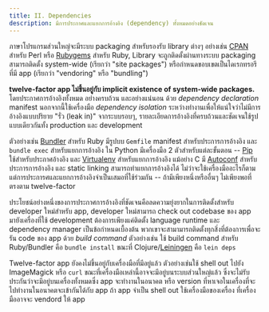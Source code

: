 ```yaml
---
title: II. Dependencies
description: มีการประกาศและแยกการอ้างอิง (dependency) ทั้งหมดอย่างชัดเจน
---
```

ภาษาโปรแกรมส่วนใหญ่จะมีระบบ packaging สำหรับรองรับ library ต่างๆ อย่างเช่น [CPAN](http://www.cpan.org/) สำหรับ Perl หรือ [Rubygems](http://rubygems.org/) สำหรับ Ruby, Library จะถูกติดตั้งผ่านทางระบบ packaging สามารถติดตั้ง system-wide (เรียกว่า "site packages") หรือกำหนดขอบเขตเป็นไดเรกทรอรีที่มี app (เรียกว่า "vendoring" หรือ "bundling")

**twelve-factor app ไม่ขึ้นอยู่กับ implicit existence of system-wide packages.** โดยประกาศการอ้างอิงทั้งหมด อย่างครบถ้วน และอย่างแน่นอน ด้วย *dependency declaration* manifest นอกจากนี้ใช้เครื่องมือ *dependency isolation* ระหว่างทำงานเพื่อให้แน่ใจว่าไม่มีการอ้างอิงแบบปริยาย "รั่ว (leak in)" จากระบบรอบๆ, รายละเอียดการอ้างอิงที่ครบถ้วนและชัดเจนใช้รูปแบบเดียวกันทั้ง production และ development

ตัวอย่างเช่น [Bundler](https://bundler.io/) สำหรับ Ruby มีรูปบบ `Gemfile` manifest สำหรับประการการอ้างอิง และ `bundle exec` สำหรับแยกการอ้างอิง ใน Python มีเครื่องมือ 2 ตัวสำหรับแต่ละขั้นตอน -- [Pip](http://www.pip-installer.org/en/latest/) ใช้สำหรับประกาศอ้างอิง และ [Virtualenv](http://www.virtualenv.org/en/latest/) สำหรับแยกการอ้างอิง แม้อย่าง C มี [Autoconf](http://www.gnu.org/s/autoconf/) สำหรับประการการอ้างอิง และ static linking สามารถทำแยกการอ้างอิงได้ ไม่ว่าจะใช้เครื่องมืออะไรก็ตามแต่การประการศและแยกการอ้างอิงจำเป็นเสมอที่ใช้ร่วมกัน -- ถ้ามีเพียงหนึ่งหรืออื่นๆ ไม่เพียงพอที่ตรงตาม twelve-factor

ประโยชน์อย่างหนึ่งของการประกาศการอ้างอิงที่ชัดเจนคือลดความยุ่งยากในการติดตั้งสำหรับ developer ใหม่สำหรับ app, developer ใหม่สามารถ check out codebase ของ app มายังเครื่องที่ใช้ development ต้องการเพียงแค่ติดตั้ง language runtime และ dependency manager เป็นข้อกำหนดเบื้องต้น พวกเขาจะสามามารถติดตั้งทุกสิ่งที่ต้องการเพื่อจะรัน code ของ app ด้วย *build command* ตัวอย่างเช่น ใช้ build command สำหรับ Ruby/Bundler คือ `bundle install` ขณะที่ Clojure/[Leiningen](https://github.com/technomancy/leiningen#readme) คือ `lein deps`

Twelve-factor app ยังคงไม่ขึ้นอยู่กับเครื่องมือที่มีอยู่แล้ว ตัวอย่างเช่นใช้ shell out ไปยัง ImageMagick หรือ `curl` ขณะที่เครื่องมือเหล่านี้อาจจะมีอยู่บนระบบส่วนใหญ่แล้ว ซึ่งจะไม่รับประกันว่าจะมีอยู่บนเครื่องทั้งหมดซึ่ง app จะทำงานในอนาคต หรือ version ที่หาเจอในเครื่องที่จะไปทำงานในอนาคตจะเข้ากันได้กับ app ถ้า app จำเป็น shell out ใช้เครื่องมือของเครื่อง ที่เครื่องมืออาจจะ vendord ให้ app
